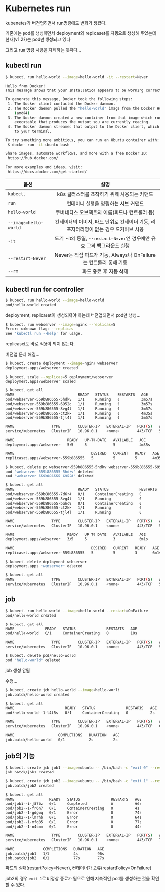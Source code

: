 # Kubernetes run
kubenetes가 버전업하면서 run명령에도 변화가 생겼다.

기존에는 pod를 생성하면서 deployment와 replicaset를 자동으로 생성해 주었는데 현재(v1.22)는 pod만 생성되고 있다. 

그리고 run 명령 사용을 자제하는 듯하다...

## kubectl run
```bash
$ kubectl run hello-world --image=hello-world -it --restart=Never

Hello from Docker!
This message shows that your installation appears to be working correctly.

To generate this message, Docker took the following steps:
 1. The Docker client contacted the Docker daemon.
 2. The Docker daemon pulled the "hello-world" image from the Docker Hub.
    (amd64)
 3. The Docker daemon created a new container from that image which runs the
    executable that produces the output you are currently reading.
 4. The Docker daemon streamed that output to the Docker client, which sent it
    to your terminal.

To try something more ambitious, you can run an Ubuntu container with:
 $ docker run -it ubuntu bash

Share images, automate workflows, and more with a free Docker ID:
 https://hub.docker.com/

For more examples and ideas, visit:
 https://docs.docker.com/get-started/
```

| 옵션 | 설명 |
|---|:---:|
| `kubectl`	| k8s 클러스터를 조작하기 위해 사용되는 커맨드 |
| `run` | 컨테이너 실행을 명령하는 서브 커맨드 |
| `hello-world` | 쿠버네티스 오브젝트의 이름(파드나 컨트롤러 등) |
| `--image=hello-world` | 컨테이너의 이미지, 파드 단위로 컨테이너 기동, 리포지터리명이 없는 경우 도커허브 사용 |
| `-it` | 도커 -it와 동일, `--restart=Never`인 경우에만 유효 그외 백그라운드 실행 |
| `--restart=Never` | Never는 직접 파드가 기동, Always나 OnFailure는 컨트롤러 통해 기동  |
| `--rm` | 파드 종료 후 자동 삭제 |

## kubectl run for controller
```bash
$ kubectl run hello-world --image=hello-world
pod/hello-world created
```
deployment, replicaset이 생성되어야 하는데 버전업되면서 pod만 생성...

```bash
$ kubectl run webserver --image=nginx --replicas=5
Error: unknown flag: --replicas
See 'kubectl run --help' for usage.
```
replicaset도 바로 적용이 되지 않는다.

버전업 문제 해결...

```bash
$ kubectl create deployment --image=nginx webserver
deployment.apps/webserver created

$ kubectl scale --replicas=5 deployment/webserver
deployment.apps/webserver scaled

$ kubectl get all
NAME                             READY   STATUS    RESTARTS   AGE
pod/webserver-559b886555-5hdkv   1/1     Running   0          3m57s
pod/webserver-559b886555-6952d   1/1     Running   0          3m57s
pod/webserver-559b886555-8vg4t   1/1     Running   0          3m57s
pod/webserver-559b886555-ct2kk   1/1     Running   0          4m35s
pod/webserver-559b886555-tjl4l   1/1     Running   0          3m57s

NAME                 TYPE        CLUSTER-IP   EXTERNAL-IP   PORT(S)   AGE
service/kubernetes   ClusterIP   10.96.0.1    <none>        443/TCP   53m

NAME                        READY   UP-TO-DATE   AVAILABLE   AGE
deployment.apps/webserver   5/5     5            5           4m35s

NAME                                   DESIRED   CURRENT   READY   AGE
replicaset.apps/webserver-559b886555   5         5         5       4m35s

$ kubectl delete po webserver-559b886555-5hdkv webserver-559b886555-6952d
pod "webserver-559b886555-5hdkv" deleted
pod "webserver-559b886555-6952d" deleted

$ kubectl get all
NAME                             READY   STATUS              RESTARTS   AGE
pod/webserver-559b886555-7d6r4   0/1     ContainerCreating   0          5s
pod/webserver-559b886555-8vg4t   1/1     Running             0          5m23s
pod/webserver-559b886555-bqhc9   0/1     ContainerCreating   0          5s
pod/webserver-559b886555-ct2kk   1/1     Running             0          6m1s
pod/webserver-559b886555-tjl4l   1/1     Running             0          5m23s

NAME                 TYPE        CLUSTER-IP   EXTERNAL-IP   PORT(S)   AGE
service/kubernetes   ClusterIP   10.96.0.1    <none>        443/TCP   55m

NAME                        READY   UP-TO-DATE   AVAILABLE   AGE
deployment.apps/webserver   3/5     5            3           6m1s

NAME                                   DESIRED   CURRENT   READY   AGE
replicaset.apps/webserver-559b886555   5         5         3       6m1s

$ kubectl delete deployment webserver
deployment.apps "webserver" deleted

$ kubectl get all
NAME                 TYPE        CLUSTER-IP   EXTERNAL-IP   PORT(S)   AGE
service/kubernetes   ClusterIP   10.96.0.1    <none>        443/TCP   56m
```

## job

```bash
$ kubectl run hello-world --image=hello-world --restart=OnFailure
pod/hello-world created

$ kubectl get all
NAME              READY   STATUS              RESTARTS   AGE
pod/hello-world   0/1     ContainerCreating   0          10s

NAME                 TYPE        CLUSTER-IP   EXTERNAL-IP   PORT(S)   AGE
service/kubernetes   ClusterIP   10.96.0.1    <none>        443/TCP   58m

$ kubectl delete pod/hello-world
pod "hello-world" deleted
```
job 생성 안됨

수정...

```bash
$ kubectl create job hello-world --image=hello-world
job.batch/hello-world created

$ kubectl get all
NAME                       READY   STATUS              RESTARTS   AGE
pod/hello-world--1-l4t5s   0/1     ContainerCreating   0          2s

NAME                 TYPE        CLUSTER-IP   EXTERNAL-IP   PORT(S)   AGE
service/kubernetes   ClusterIP   10.96.0.1    <none>        443/TCP   60m

NAME                    COMPLETIONS   DURATION   AGE
job.batch/hello-world   0/1           2s         2s
```

## job의 기능

```bash
$ kubectl create job job1 --image=ubuntu -- /bin/bash -c "exit 0" --restart=OnFailure
job.batch/job1 created

$ kubectl create job job2 --image=ubuntu -- /bin/bash -c "exit 1" --restart=OnFailure
job.batch/job2 created

$ kubectl get all
NAME                READY   STATUS              RESTARTS   AGE
pod/job1--1-j576z   0/1     Completed           0          96s
pod/job2--1-fr6n7   0/1     ContainerCreating   0          4s
pod/job2--1-gdgwq   0/1     Error               0          74s
pod/job2--1-lmrhb   0/1     Error               0          64s
pod/job2--1-mfg85   0/1     Error               0          77s
pod/job2--1-n4smm   0/1     Error               0          44s

NAME                 TYPE        CLUSTER-IP   EXTERNAL-IP   PORT(S)   AGE
service/kubernetes   ClusterIP   10.96.0.1    <none>        443/TCP   78m

NAME             COMPLETIONS   DURATION   AGE
job.batch/job1   1/1           4s         96s
job.batch/job2   0/1           77s        77s
```
파드의 실패(restartPolicy=Never), 컨테이너가 오류(restartPolicy=OnFailure)

job2의 경우 `exit 1`로 비정상 종료가 됨으로 인해 지속적인 pod를 생성하는 것을 확인할 수 있다.